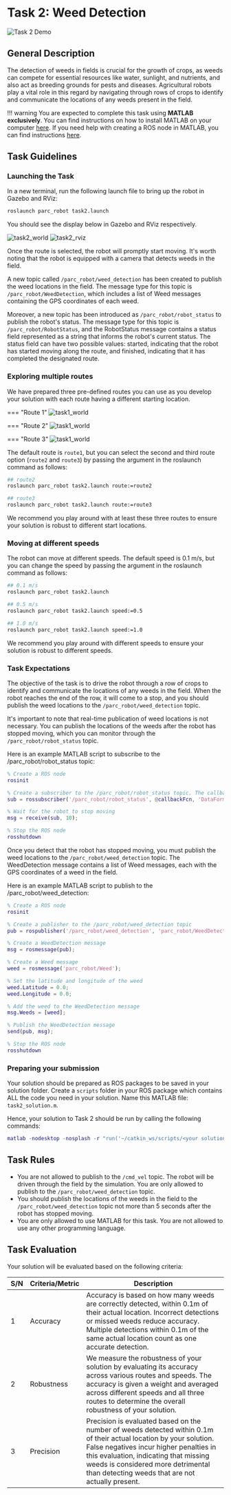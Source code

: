 # Task 2: Weed Detection

![Task 2 Demo](../assets/task2_demo.gif)

## General Description

The detection of weeds in fields is crucial for the growth of crops, as weeds can compete for essential resources like water, sunlight, and nutrients, and also act as breeding grounds for pests and diseases. Agricultural robots play a vital role in this regard by navigating through rows of crops to identify and communicate the locations of any weeds present in the field.

!!! warning
    You are expected to complete this task using **MATLAB exclusively**. You can find instructions on how to install MATLAB on your computer [here](/documentation-2023/getting-started-tutorials/introduction-to-matlab/#getting-started). If you need help with creating a ROS node in MATLAB, you can find instructions [here](/documentation-2023/getting-started-tutorials/introduction-to-matlab/#4-ros-integration).

## Task Guidelines

### Launching the Task

In a new terminal, run the following launch file to bring up the robot in Gazebo and RViz:

```bash
roslaunch parc_robot task2.launch
```

You should see the display below in Gazebo and RViz respectively.

![task2_world](../assets/gazebo_on_start.png)
![task2_rviz](../assets/task2rviz.png)

Once the route is selected, the robot will promptly start moving. It's worth noting that the robot is equipped with a camera that detects weeds in the field.

A new topic called `/parc_robot/weed_detection` has been created to publish the weed locations in the field. The message type for this topic is `/parc_robot/WeedDetection`, which includes a list of Weed messages containing the GPS coordinates of each weed.

Moreover, a new topic has been introduced as `/parc_robot/robot_status` to publish the robot's status. The message type for this topic is `/parc_robot/RobotStatus`, and the RobotStatus message contains a status field represented as a string that informs the robot's current status. The status field can have two possible values: started, indicating that the robot has started moving along the route, and finished, indicating that it has completed the designated route.

### Exploring multiple routes

We have prepared three pre-defined routes you can use as you develop your solution with each route having a different starting location.

=== "Route 1"
    ![task1_world](../assets/Task2Route1.png)

=== "Route 2"
    ![task1_world](../assets/Task2Route2.png)

=== "Route 3"
    ![task1_world](../assets/Task2Route3.png)


The default route is `route1`, but you can select the second and third route option (`route2` and `route3`) by passing the argument in the roslaunch command as follows: 

```bash
## route2
roslaunch parc_robot task2.launch route:=route2

## route3
roslaunch parc_robot task2.launch route:=route3
```

We recommend you play around with at least these three routes to ensure your solution is robust to different start locations.

### Moving at different speeds

The robot can move at different speeds. The default speed is 0.1 m/s, but you can change the speed by passing the argument in the roslaunch command as follows:

```bash
## 0.1 m/s
roslaunch parc_robot task2.launch

## 0.5 m/s
roslaunch parc_robot task2.launch speed:=0.5

## 1.0 m/s
roslaunch parc_robot task2.launch speed:=1.0
```

We recommend you play around with different speeds to ensure your solution is robust to different speeds.

### Task Expectations

The objective of the task is to drive the robot through a row of crops to identify and communicate the locations of any weeds in the field. When the robot reaches the end of the row, it will come to a stop, and you should publish the weed locations to the `/parc_robot/weed_detection` topic.

It's important to note that real-time publication of weed locations is not necessary. You can publish the locations of the weeds after the robot has stopped moving, which you can monitor through the `/parc_robot/robot_status` topic.

Here is an example MATLAB script to subscribe to the /parc_robot/robot_status topic:

```matlab
% Create a ROS node
rosinit

% Create a subscriber to the /parc_robot/robot_status topic. The callback function is called when a message is received.
sub = rossubscriber('/parc_robot/robot_status', @callbackFcn, 'DataFormat', 'struct');

% Wait for the robot to stop moving
msg = receive(sub, 10);

% Stop the ROS node
rosshutdown
```

Once you detect that the robot has stopped moving, you must publish the weed locations to the `/parc_robot/weed_detection` topic. The WeedDetection message contains a list of Weed messages, each with the GPS coordinates of a weed in the field.

Here is an example MATLAB script to publish to the /parc_robot/weed_detection:

```matlab
% Create a ROS node
rosinit

% Create a publisher to the /parc_robot/weed_detection topic
pub = rospublisher('/parc_robot/weed_detection', 'parc_robot/WeedDetection');

% Create a WeedDetection message
msg = rosmessage(pub);

% Create a Weed message
weed = rosmessage('parc_robot/Weed');

% Set the latitude and longitude of the weed
weed.Latitude = 0.0;
weed.Longitude = 0.0;

% Add the weed to the WeedDetection message
msg.Weeds = [weed];

% Publish the WeedDetection message
send(pub, msg);

% Stop the ROS node
rosshutdown
```

### Preparing your submission

Your solution should be prepared as ROS packages to be saved in your solution folder. Create a `scripts` folder in your ROS package which contains ALL the code you need in your solution. Name this MATLAB file: `task2_solution.m`.

Hence, your solution to Task 2 should be run by calling the following commands:

```matlab
matlab -nodesktop -nosplash -r "run('~/catkin_ws/scripts/<your solution folder>/task2_solution.m')"
```

## Task Rules

* You are not allowed to publish to the `/cmd_vel` topic. The robot will be driven through the field by the simulation. You are only allowed to publish to the `/parc_robot/weed_detection` topic.
* You should publish the locations of the weeds in the field to the `/parc_robot/weed_detection` topic not more than 5 seconds after the robot has stopped moving.
* You are only allowed to use MATLAB for this task. You are not allowed to use any other programming language.

## Task Evaluation

Your solution will be evaluated based on the following criteria:

| S/N | Criteria/Metric | Description |
| ----------- | ----------- | ------- |
| 1 | Accuracy | Accuracy is based on how many weeds are correctly detected, within 0.1m of their actual location. Incorrect detections or missed weeds reduce accuracy. Multiple detections within 0.1m of the same actual location count as one accurate detection. |
| 2 | Robustness | We measure the robustness of your solution by evaluating its accuracy across various routes and speeds. The accuracy is given a weight and averaged across different speeds and all three routes to determine the overall robustness of your solution. |
| 3 | Precision | Precision is evaluated based on the number of weeds detected within 0.1m of their actual location by your solution. False negatives incur higher penalties in this evaluation, indicating that missing weeds is considered more detrimental than detecting weeds that are not actually present. |

